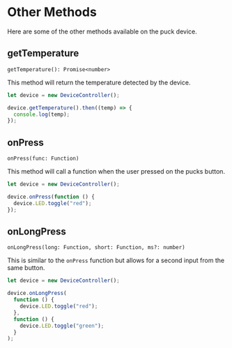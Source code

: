 # Other Methods

Here are some of the other methods available on the puck device.

## getTemperature

`getTemperature(): Promise<number>`

This method will return the temperature detected by the device.

```javascript
let device = new DeviceController();

device.getTemperature().then((temp) => {
  console.log(temp);
});
```

## onPress

`onPress(func: Function)`

This method will call a function when the user pressed on the pucks button.

```javascript
let device = new DeviceController();

device.onPress(function () {
  device.LED.toggle("red");
});
```

## onLongPress

`onLongPress(long: Function, short: Function, ms?: number)`

This is similar to the `onPress` function but allows for a second input from the same button.

```javascript
let device = new DeviceController();

device.onLongPress(
  function () {
    device.LED.toggle("red");
  },
  function () {
    device.LED.toggle("green");
  }
);
```
